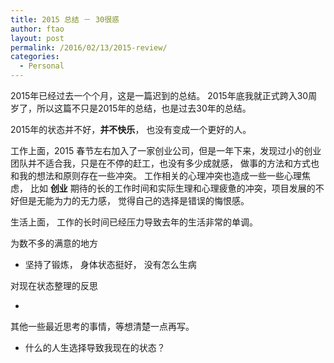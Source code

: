 ```yaml
---
title: 2015 总结 － 30很惑
author: ftao
layout: post
permalink: /2016/02/13/2015-review/
categories:
  - Personal
---
```


2015年已经过去一个个月，这是一篇迟到的总结。 
2015年底我就正式跨入30周岁了，所以这篇不只是2015年的总结，也是过去30年的总结。 

2015年的状态并不好，**并不快乐**， 也没有变成一个更好的人。

工作上面，2015 春节左右加入了一家创业公司，但是一年下来，发现过小的创业团队并不适合我，只是在不停的赶工，也没有多少成就感，
做事的方法和方式也和我的想法和原则存在一些冲突。 
工作相关的心理冲突也造成一些一些心理焦虑， 比如 **创业** 期待的长的工作时间和实际生理和心理疲惫的冲突，项目发展的不好但是无能为力的无力感， 
觉得自己的选择是错误的悔恨感。 

生活上面， 工作的长时间已经压力导致去年的生活非常的单调。 

为数不多的满意的地方
  * 坚持了锻炼， 身体状态挺好， 没有怎么生病


对现在状态整理的反思

  * 





其他一些最近思考的事情，等想清楚一点再写。 
 * 什么的人生选择导致我现在的状态？
